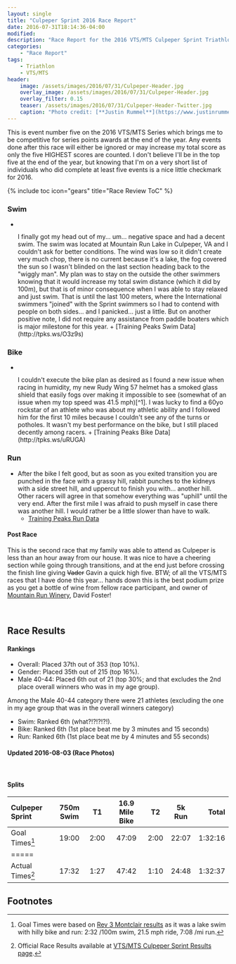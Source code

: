 ```yaml
---
layout: single
title: "Culpeper Sprint 2016 Race Report"
date: 2016-07-31T18:14:36-04:00
modified:
description: "Race Report for the 2016 VTS/MTS Culpeper Sprint Triathlon." 	# For Twitter, not the Title
categories:
    - "Race Report"
tags:
    - Triathlon
    - VTS/MTS
header:
    image: /assets/images/2016/07/31/Culpeper-Header.jpg				# Twitter (use 'teaser')
    overlay_image: /assets/images/2016/07/31/Culpeper-Header.jpg		# Article header at 2048x768
    overlay_filter: 0.15
    teaser: /assets/images/2016/07/31/Culpeper-Header-Twitter.jpg 		# Shrink image to 575 width
    caption: "Photo credit: [**Justin Rummel**](https://www.justinrummel.com)"
---
```


This is event number five on the 2016 VTS/MTS Series which brings me to be competitive for series points awards at the end of the year.  Any events done after this race will either be ignored or may increase my total score as only the five HIGHEST scores are counted.  I don't believe I'll be in the top five at the end of the year, but knowing that I'm on a very short list of individuals who did complete at least five events is a nice little checkmark for 2016.

{% include toc icon="gears" title="Race Review ToC" %}

### Swim

- <figure class="align-right"><a href="{{ site.url }}/assets/images/2016/07/31/Culpeper-LG-4.jpg"><img src="{{ site.url }}/assets/images/2016/07/31/Culpeper-SM-4.jpg" alt="" /></a></figure>I finally got my head out of my... um... negative space and had a decent swim.  The swim was located at Mountain Run Lake in Culpeper, VA and I couldn't ask for better conditions.  The wind was low so it didn't create very much chop, there is no current because it's a lake, the fog covered the sun so I wasn't blinded on the last section heading back to the "wiggly man".  My plan was to stay on the outside the other swimmers knowing that it would increase my total swim distance (which it did by 100m), but that is of minor consequence when I was able to stay relaxed and just swim.  That is until the last 100 meters, where the International swimmers "joined" with the Sprint swimmers so I had to contend with people on both sides... and I panicked... just a little.  But on another positive note, I did not require any assistance from paddle boaters which is major milestone for this year.
	+ [Training Peaks Swim Data](http://tpks.ws/O3z9s)

### Bike

- <figure class="align-right"><a href="{{ site.url }}/assets/images/2016/07/31/Culpeper-LG-5.jpg"><img src="{{ site.url }}/assets/images/2016/07/31/Culpeper-SM-5.jpg" alt="" /></a></figure>I couldn't execute the bike plan as desired as I found a new issue when racing in humidity, my new Rudy Wing 57 helmet has a smoked glass shield that easily fogs over making it impossible to see (somewhat of an issue when my top speed was 41.5 mph)[^1].  I was lucky to find a 60yo rockstar of an athlete who was about my athletic ability and I followed him for the first 10 miles because I couldn't see any of the turns or potholes.  It wasn't my best performance on the bike, but I still placed decently among racers.
	+ [Training Peaks Bike Data](http://tpks.ws/uRUGA)

### Run

- After the bike I felt good, but as soon as you exited transition you are punched in the face with a grassy hill, rabbit punches to the kidneys with a side street hill, and uppercut to finish you with... another hill.  Other racers will agree in that somehow everything was "uphill" until the very end.  After the first mile I was afraid to push myself in case there was another hill.  I would rather be a little slower than have to walk.
	+ [Training Peaks Run Data](http://tpks.ws/iPfdC)

#### Post Race

This is the second race that my family was able to attend as Culpeper is less than an hour away from our house.  It was nice to have a cheering section while going through transitions, and at the end just before crossing the finish line giving <strike>Vader</strike> Gavin a quick high five.  BTW; of all the VTS/MTS races that I have done this year... hands down this is the best podium prize as you get a bottle of wine from fellow race participant, and owner of [Mountain Run Winery][mrw], David Foster!

<figure class="third">
<a href="{{ site.url }}/assets/images/2016/07/31/Culpeper-LG-1.jpg"><img src="{{ site.url }}/assets/images/2016/07/31/Culpeper-SM-1.jpg" alt="" /></a>
<a href="{{ site.url }}/assets/images/2016/07/31/Culpeper-LG-3.jpg"><img src="{{ site.url }}/assets/images/2016/07/31/Culpeper-SM-3.jpg" alt="" /></a>
</figure>


Race Results
---

#### Rankings

- Overall: Placed 37th out of 353 (top 10%).
- Gender: Placed 35th out of 215 (top 16%).
- Male 40-44: Placed 6th out of 21 (top 30%; and that excludes the 2nd place overall winners who was in my age group).

Among the Male 40-44 category there were 21 athletes (excluding the one in my age group that was in the overall winners category)

- Swim: Ranked 6th  (what?!?!?!?!).
- Bike: Ranked 6th  (1st place beat me by 3 minutes and 15 seconds)
- Run: Ranked 6th  (1st place beat me by 4 minutes and 55 seconds)

#### Updated 2016-08-03 (Race Photos)

<figure class="third">
<a href="{{ site.url }}/assets/images/2016/07/31/Culpeper-PRO-LG-1.jpg"><img src="{{ site.url }}/assets/images/2016/07/31/Culpeper-PRO-SM-1.jpg" alt="" /></a>
<a href="{{ site.url }}/assets/images/2016/07/31/Culpeper-PRO-LG-2.jpg"><img src="{{ site.url }}/assets/images/2016/07/31/Culpeper-PRO-SM-2.jpg" alt="" /></a>
<a href="{{ site.url }}/assets/images/2016/07/31/Culpeper-PRO-LG-3.jpg"><img src="{{ site.url }}/assets/images/2016/07/31/Culpeper-PRO-SM-3.jpg" alt="" /></a>
</figure>

#### Splits

| Culpeper Sprint    | 750m Swim    | T1   | 16.9 Mile Bike | T2   | 5k Run   | Total       |
|:-------------------|:------------:|:----:|:--------------:|:----:|:--------:|------------:|
| Goal Times[^2]     | 19:00        | 2:00 | 47:09          | 2:00 | 22:07    | 1:32:16     |
|=====
| Actual Times[^3]   | 17:32        | 1:27 | 47:42          | 1:10 | 24:48    | 1:32:37     |


Footnotes
---

[^1]: I forgot to mention my pro-tip, don't forget to take off your Roka Swimskin before you jump on the bike... I bet you will look pretty dumb in pictures.
[^2]: Goal Times were based on [Rev 3 Montclair results][montclair_results] as it was a lake swim with hilly bike and run: 2:32 /100m swim, 21.5 mph ride, 7:08 /mi run.
[^3]: Official Race Results available at [VTS/MTS Culpeper Sprint Results page][culpeper_results].

[mrw]: http://www.mountainrunwinery.com
[montclair_results]: http://timing.rev3tri.com/mobile/athlete-results/E62400DF-EED2-4370-8997-9FC458257203/1/270
[culpeper_results]: https://www.vtsmts.com/2016-results/culpepersprintoverall/
